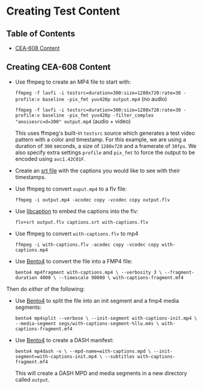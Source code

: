 # Creating Test Content

## Table of Contents

- [CEA-608 Content](#creating-cea-608-content)

## Creating CEA-608 Content

- Use ffmpeg to create an MP4 file to start with:

  `ffmpeg -f lavfi -i testsrc=duration=300:size=1280x720:rate=30 -profile:v baseline -pix_fmt yuv420p output.mp4` (no audio)

  `ffmpeg -f lavfi -i testsrc=duration=300:size=1280x720:rate=30 -profile:v baseline -pix_fmt yuv420p -filter_complex "anoisesrc=d=300" output.mp4` (audio + video)

  This uses ffmpeg's built-in `testsrc` source which generates a test video pattern with a color and timestamp. For this example, we are using a duration of `300` seconds, a size of `1280x720` and a framerate of `30fps`. We also specify extra settings `profile` and `pix_fmt` to force the output to be encoded using `avc1.42C01F`.

- Create an [srt file][srt] with the captions you would like to see with their timestamps.

- Use ffmpeg to convert `ouput.mp4` to a flv file:

  `ffmpeg -i output.mp4 -acodec copy -vcodec copy output.flv`

- Use [libcaption][] to embed the captions into the flv:

  `flv+srt output.flv captions.srt with-captions.flv`

- Use ffmpeg to convert `with-captions.flv` to mp4

  `ffmpeg -i with-captions.flv -acodec copy -vcodec copy with-captions.mp4`

- Use [Bento4][bento4] to convert the file into a FMP4 file:

  `bento4 mp4fragment with-captions.mp4 \
  --verbosity 3 \
  --fragment-duration 4000 \
  --timescale 90000 \
  with-captions-fragment.mf4`

Then do _either_ of the following:

- Use [Bento4][bento4] to split the file into an init segment and a fmp4 media segments:

  `bento4 mp4split --verbose \
  --init-segment with-captions-init.mp4 \
  --media-segment segs/with-captions-segment-%llu.m4s \
  with-captions-fragment.mf4`

- Use [Bento4][bento4] to create a DASH manifest:

  `bento4 mp4dash -v \
  --mpd-name=with-captions.mpd \
  --init-segment=with-captions-init.mp4 \
  --subtitles
  with-captions-fragment.mf4`

  This will create a DASH MPD and media segments in a new directory called `output`.

[srt]: https://en.wikipedia.org/wiki/SubRip#SubRip_text_file_format
[libcaption]: https://github.com/szatmary/libcaption
[bento4]: https://www.bento4.com/documentation/
